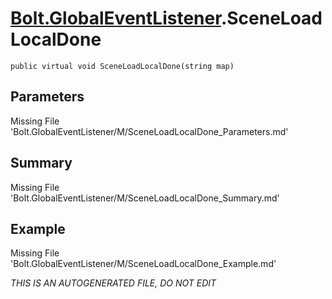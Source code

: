 # [Bolt.GlobalEventListener](Types/Bolt.GlobalEventListener.md).SceneLoadLocalDone
`public virtual void SceneLoadLocalDone(string map)`
## Parameters
Missing File 'Bolt.GlobalEventListener/M/SceneLoadLocalDone_Parameters.md'
## Summary
Missing File 'Bolt.GlobalEventListener/M/SceneLoadLocalDone_Summary.md'
## Example
Missing File 'Bolt.GlobalEventListener/M/SceneLoadLocalDone_Example.md'

*THIS IS AN AUTOGENERATED FILE, DO NOT EDIT*

